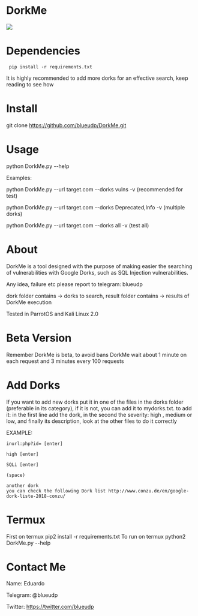 # DorkMe

<a href="https://asciinema.org/a/XT6U3c9XqwSNN4vTetxssc0e9" target="_blank"><img src="https://asciinema.org/a/XT6U3c9XqwSNN4vTetxssc0e9.png" /></a>

# Dependencies

     pip install -r requirements.txt
It is highly recommended to add more dorks for an effective search, keep reading to see how

# Install

git clone https://github.com/blueudp/DorkMe.git


# Usage

python DorkMe.py --help

Examples:

python DorkMe.py --url target.com --dorks vulns -v (recommended for test)

python DorkMe.py --url target.com --dorks Deprecated,Info -v (multiple dorks)

python DorkMe.py --url target.com --dorks all -v (test all)


# About

DorkMe is a tool designed with the purpose of making easier the searching of vulnerabilities with Google Dorks, such as SQL Injection vulnerabilities.

Any idea, failure etc please report to telegram: blueudp

dork folder contains -> dorks to search, result folder contains -> results of DorkMe execution

Tested in ParrotOS and Kali Linux 2.0

# Beta Version

Remember DorkMe is beta, to avoid bans DorkMe wait about 1 minute on each request and 3 minutes every 100 requests

# Add Dorks 

If you want to add new dorks put it in one of the files in the dorks folder (preferable in its category), if it is not, you can add it to mydorks.txt.
    to add it: in the first line add the dork, in the second the severity: high , medium or low, and finally its description, look at the other files to do it correctly

EXAMPLE:

    inurl:php?id= [enter]
    
    high [enter]
    
    SQLi [enter]
    
    (space)
    
    another dork 
    you can check the following Dork list http://www.conzu.de/en/google-dork-liste-2018-conzu/

# Termux

First on termux pip2 install -r requirements.txt 
To run on termux python2 DorkMe.py --help

# Contact Me
Name: Eduardo

Telegram: @blueudp

Twitter: https://twitter.com/blueudp 
